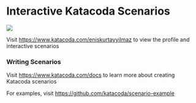 # Interactive Katacoda Scenarios

[![](http://shields.katacoda.com/katacoda/eniskurtayyilmaz/count.svg)](https://www.katacoda.com/eniskurtayyilmaz "Get your profile on Katacoda.com")

Visit https://www.katacoda.com/eniskurtayyilmaz to view the profile and interactive scenarios

### Writing Scenarios
Visit https://www.katacoda.com/docs to learn more about creating Katacoda scenarios

For examples, visit https://github.com/katacoda/scenario-example
